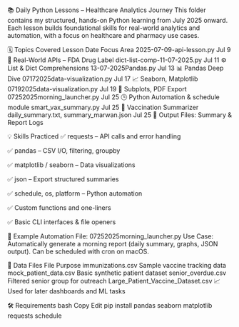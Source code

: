 📚 Daily Python Lessons – Healthcare Analytics Journey
This folder contains my structured, hands-on Python learning from July 2025 onward. Each lesson builds foundational skills for real-world analytics and automation, with a focus on healthcare and pharmacy use cases.

🗓️ Topics Covered
Lesson	Date	Focus Area
2025-07-09-api-lesson.py	Jul 9	🔗 Real-World APIs – FDA Drug Label
dict-list-comp-11-07-2025.py	Jul 11	⚙️ List & Dict Comprehensions
13-07-2025Pandas.py	Jul 13	📊 Pandas Deep Dive
07172025data-visualization.py	Jul 17	📈 Seaborn, Matplotlib
07192025data-visualization.py	Jul 19	🔀 Subplots, PDF Export
07252025morning_launcher.py	Jul 25	🕒 Python Automation & schedule module
smart_vax_summary.py	Jul 25	💉 Vaccination Summarizer
daily_summary.txt, summary_marwan.json	Jul 25	📄 Output Files: Summary & Report Logs

💡 Skills Practiced
✅ requests – API calls and error handling

✅ pandas – CSV I/O, filtering, groupby

✅ matplotlib / seaborn – Data visualizations

✅ json – Export structured summaries

✅ schedule, os, platform – Python automation

✅ Custom functions and one-liners

✅ Basic CLI interfaces & file openers

🔁 Example Automation
File: 07252025morning_launcher.py
Use Case: Automatically generate a morning report (daily summary, graphs, JSON output). Can be scheduled with cron on macOS.

📂 Data Files
File	Purpose
immunizations.csv	Sample vaccine tracking data
mock_patient_data.csv	Basic synthetic patient dataset
senior_overdue.csv	Filtered senior group for outreach
Large_Patient_Vaccine_Dataset.csv	📈 Used for later dashboards and ML tasks

🛠️ Requirements
bash
Copy
Edit
pip install pandas seaborn matplotlib requests schedule
